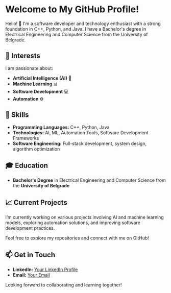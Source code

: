 # Welcome to My GitHub Profile!

Hello! 👋 I'm a software developer and technology enthusiast with a strong foundation in C++, Python, and Java. I have a Bachelor's degree in Electrical Engineering and Computer Science from the University of Belgrade.

## 🚀 Interests
I am passionate about:
- **Artificial Intelligence (AI)** 🤖
- **Machine Learning** 📊
- **Software Development** 💻
- **Automation** ⚙️

## 🔧 Skills
- **Programming Languages:** C++, Python, Java
- **Technologies:** AI, ML, Automation Tools, Software Development Frameworks
- **Software Engineering:** Full-stack development, system design, algorithm optimization

## 🎓 Education
- **Bachelor's Degree** in Electrical Engineering and Computer Science from the **University of Belgrade**

## 📈 Current Projects
I’m currently working on various projects involving AI and machine learning models, exploring automation solutions, and improving software development practices.

Feel free to explore my repositories and connect with me on GitHub!

## 📫 Get in Touch
- **LinkedIn:** [Your LinkedIn Profile](#)
- **Email:** [Your Email](#)

Looking forward to collaborating and learning together!

